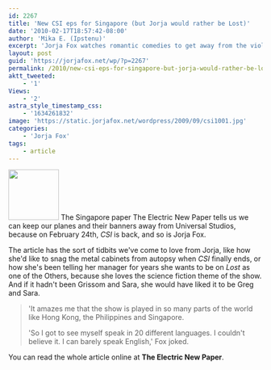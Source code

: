 ```yaml
---
id: 2267
title: 'New CSI eps for Singapore (but Jorja would rather be Lost)'
date: '2010-02-17T18:57:42-08:00'
author: 'Mika E. (Ipstenu)'
excerpt: 'Jorja Fox watches romantic comedies to get away from the violence depicted in CSI.  Oh and _Lost_.  She likes _Lost_.'
layout: post
guid: 'https://jorjafox.net/wp/?p=2267'
permalink: /2010/new-csi-eps-for-singapore-but-jorja-would-rather-be-lost/
aktt_tweeted:
    - '1'
Views:
    - '2'
astra_style_timestamp_css:
    - '1634261832'
image: 'https://static.jorjafox.net/wordpress/2009/09/csi1001.jpg'
categories:
    - 'Jorja Fox'
tags:
    - article
---
```


<img src="//static.jorjafox.net/wordpress/2009/09/csi1001-100x100.jpg" alt="" title="csi1001" width="100" height="100" class="alignleft size-thumbnail wp-image-1997" /> The Singapore paper The Electric New Paper tells us we can keep our planes and their banners away from Universal Studios, because on February 24th, _CSI_ is back, and so is Jorja Fox.

The article has the sort of tidbits we've come to love from Jorja, like how she'd like to snag the metal cabinets from autopsy when _CSI_ finally ends, or how she's been telling her manager for years she wants to be on _Lost_ as one of the Others, because she loves the science fiction theme of the show.  And if it hadn't been Grissom and Sara, she would have liked it to be Greg and Sara.

<blockquote> 'It amazes me that the show is played in so many parts of the world like Hong Kong, the Philippines and Singapore.

'So I got to see myself speak in 20 different languages. I couldn't believe it. I can barely speak English,' Fox joked.</blockquote>

You can read the whole article online at **The Electric New Paper**.
